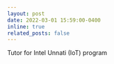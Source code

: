 ```yaml
---
layout: post
date: 2022-03-01 15:59:00-0400
inline: true
related_posts: false
---
```


Tutor for Intel Unnati (IoT) program
